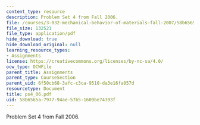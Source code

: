 ```yaml
---
content_type: resource
description: Problem Set 4 from Fall 2006.
file: /courses/3-032-mechanical-behavior-of-materials-fall-2007/58b6565a797794ae57b51609be74393f_ps4_06.pdf
file_size: 132521
file_type: application/pdf
hide_download: true
hide_download_original: null
learning_resource_types:
- Assignments
license: https://creativecommons.org/licenses/by-nc-sa/4.0/
ocw_type: OCWFile
parent_title: Assignments
parent_type: CourseSection
parent_uid: 6f50cb68-3afc-c3ca-9510-da3e16fa057d
resourcetype: Document
title: ps4_06.pdf
uid: 58b6565a-7977-94ae-57b5-1609be74393f
---
```

Problem Set 4 from Fall 2006.